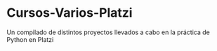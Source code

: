 # Cursos-Varios-Platzi

Un compilado de distintos proyectos llevados a cabo en la práctica de Python en Platzi
